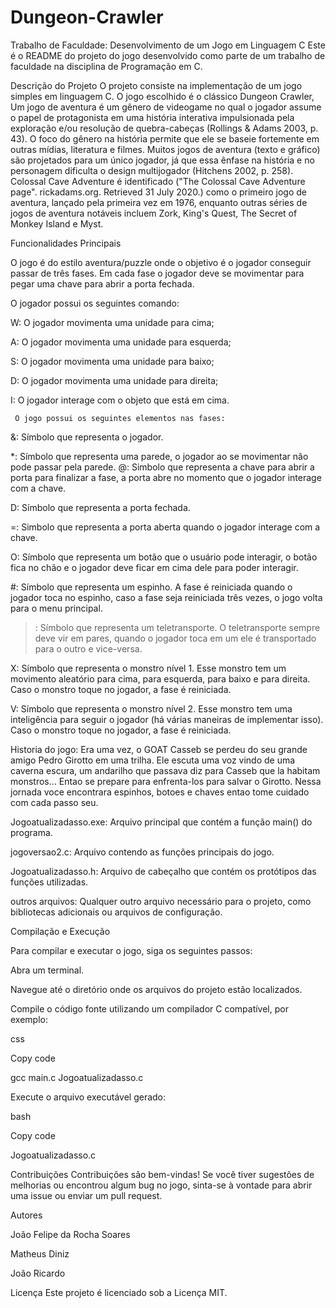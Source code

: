 # Dungeon-Crawler
Trabalho de Faculdade: Desenvolvimento de um Jogo em Linguagem C
Este é o README do projeto do jogo desenvolvido como parte de um trabalho de faculdade na disciplina de Programação em C.

Descrição do Projeto
O projeto consiste na implementação de um jogo simples em linguagem C. O jogo escolhido é o clássico Dungeon Crawler,  Um jogo de aventura é um gênero de videogame no qual o jogador assume o papel de protagonista em uma história interativa impulsionada pela exploração e/ou resolução de quebra-cabeças (Rollings & Adams 2003, p. 43). O foco do gênero na história permite que ele se baseie fortemente em outras mídias, literatura e filmes. Muitos jogos de aventura (texto e gráfico) são projetados para um único jogador, já que essa ênfase na história e no personagem dificulta o design multijogador (Hitchens 2002, p. 258). Colossal Cave Adventure é identificado ("The Colossal Cave Adventure page". rickadams.org. Retrieved 31 July 2020.) como o primeiro jogo de aventura, lançado pela primeira vez em 1976, enquanto outras séries de jogos de aventura notáveis incluem Zork, King's Quest, The Secret of Monkey Island e Myst.

Funcionalidades Principais

O jogo é do estilo aventura/puzzle onde o objetivo é o jogador conseguir passar de três fases. Em cada fase o jogador deve se movimentar para pegar uma chave para abrir a porta fechada.

O jogador possui os seguintes comando:

     
W: O jogador movimenta uma unidade para cima;

A: O jogador movimenta uma unidade para esquerda;

S: O jogador movimenta uma unidade para baixo;

D: O jogador movimenta uma unidade para direita;

I: O jogador interage com o objeto que está em cima.

     O jogo possui os seguintes elementos nas fases:
     
&: Símbolo que representa o jogador.

*: Símbolo que representa uma parede, o jogador ao se movimentar não pode passar pela parede.
@: Simbolo que representa a chave para abrir a porta para finalizar a fase, a porta abre no momento que o jogador interage com a chave.

D: Símbolo que representa a porta fechada.

=: Simbolo que representa a porta aberta quando o jogador interage com a chave.

O: Símbolo que representa um botão que o usuário pode interagir, o botão fica no chão e o jogador deve ficar em cima dele para poder interagir.

#: Símbolo que representa um espinho. A fase é reiniciada quando o jogador toca no espinho, caso a fase seja reiniciada três vezes, o jogo volta para o menu principal.

>: Símbolo que representa um teletransporte. O teletransporte sempre deve vir em pares, quando o jogador toca em um ele é transportado para o outro e vice-versa.
>
X: Símbolo que representa o monstro nível 1. Esse monstro tem um movimento aleatório para cima, para esquerda, para baixo e para direita. Caso o monstro toque no jogador, a fase é reiniciada.

V: Símbolo que representa o monstro nível 2. Esse monstro tem uma inteligência para seguir o jogador (há várias maneiras de implementar isso). Caso o monstro toque no jogador, a fase é reiniciada.

Historia do jogo:
Era uma vez, o GOAT Casseb se perdeu do seu grande amigo Pedro Girotto em uma trilha.
Ele escuta uma voz vindo de uma caverna escura, um andarilho que passava diz para Casseb que la habitam monstros...
Entao se prepare para enfrenta-los para salvar o Girotto.
Nessa jornada voce encontrara espinhos, botoes e chaves entao tome cuidado com cada passo seu.


Jogoatualizadasso.exe: Arquivo principal que contém a função main() do programa.

jogoversao2.c: Arquivo contendo as funções principais do jogo.

Jogoatualizadasso.h: Arquivo de cabeçalho que contém os protótipos das funções utilizadas.

outros arquivos: Qualquer outro arquivo necessário para o projeto, como bibliotecas adicionais ou arquivos de configuração.


Compilação e Execução

Para compilar e executar o jogo, siga os seguintes passos:

Abra um terminal.

Navegue até o diretório onde os arquivos do projeto estão localizados.

Compile o código fonte utilizando um compilador C compatível, por exemplo:

css

Copy code

gcc main.c Jogoatualizadasso.c

Execute o arquivo executável gerado:

bash

Copy code

Jogoatualizadasso.c



Contribuições
Contribuições são bem-vindas! Se você tiver sugestões de melhorias ou encontrou algum bug no jogo, sinta-se à vontade para abrir uma issue ou enviar um pull request.

Autores

João Felipe da Rocha Soares

Matheus Diniz

João Ricardo



Licença
Este projeto é licenciado sob a Licença MIT.
